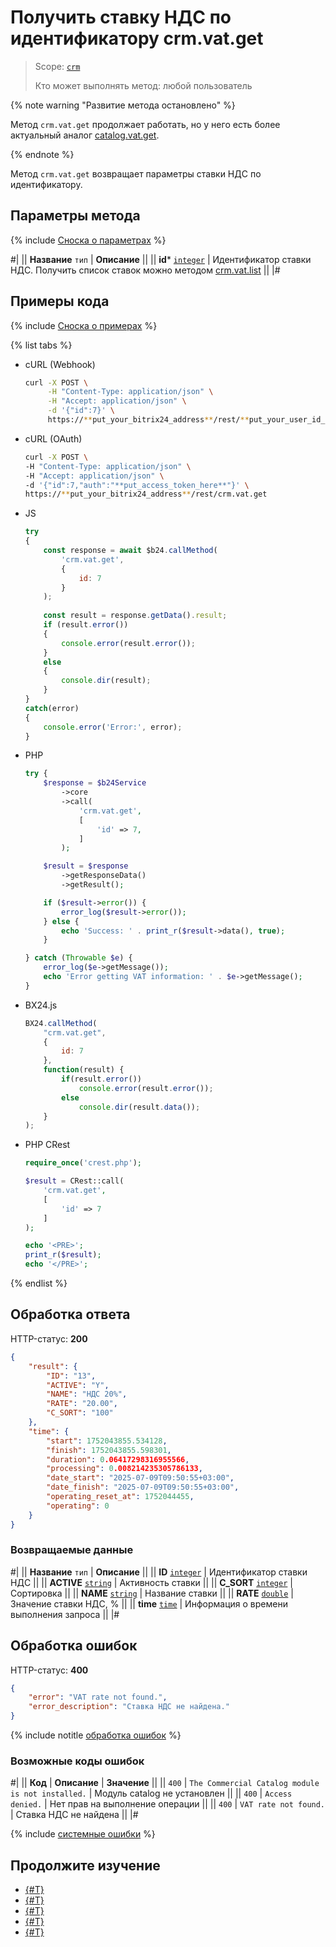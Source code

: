 # Получить ставку НДС по идентификатору crm.vat.get

> Scope: [`crm`](../../../scopes/permissions.md)
>
> Кто может выполнять метод: любой пользователь

{% note warning "Развитие метода остановлено" %}

Метод `crm.vat.get` продолжает работать, но у него есть более актуальный аналог [catalog.vat.get](../../../catalog/vat/catalog-vat-get.md).

{% endnote %}

Метод `crm.vat.get` возвращает параметры ставки НДС по идентификатору.

## Параметры метода

{% include [Сноска о параметрах](../../../../_includes/required.md) %}

#|
|| **Название**
`тип` | **Описание** ||
|| **id*** 
[`integer`](../../../data-types.md) | Идентификатор ставки НДС. Получить список ставок можно методом [crm.vat.list](./crm-vat-list.md) ||
|#

## Примеры кода

{% include [Сноска о примерах](../../../../_includes/examples.md) %}

{% list tabs %}

- cURL (Webhook)

    ```bash
    curl -X POST \
         -H "Content-Type: application/json" \
         -H "Accept: application/json" \
         -d '{"id":7}' \
         https://**put_your_bitrix24_address**/rest/**put_your_user_id_here**/**put_your_webbhook_here**/crm.vat.get
    ```

- cURL (OAuth)

    ```bash
    curl -X POST \
    -H "Content-Type: application/json" \
    -H "Accept: application/json" \
    -d '{"id":7,"auth":"**put_access_token_here**"}' \
    https://**put_your_bitrix24_address**/rest/crm.vat.get
    ```

- JS


    ```js
    try
    {
    	const response = await $b24.callMethod(
    		'crm.vat.get',
    		{
    			id: 7
    		}
    	);
    	
    	const result = response.getData().result;
    	if (result.error())
    	{
    		console.error(result.error());
    	}
    	else
    	{
    		console.dir(result);
    	}
    }
    catch(error)
    {
    	console.error('Error:', error);
    }
    ```

- PHP


    ```php
    try {
        $response = $b24Service
            ->core
            ->call(
                'crm.vat.get',
                [
                    'id' => 7,
                ]
            );
    
        $result = $response
            ->getResponseData()
            ->getResult();
    
        if ($result->error()) {
            error_log($result->error());
        } else {
            echo 'Success: ' . print_r($result->data(), true);
        }
    
    } catch (Throwable $e) {
        error_log($e->getMessage());
        echo 'Error getting VAT information: ' . $e->getMessage();
    }
    ```

- BX24.js

    ```js
    BX24.callMethod(
        "crm.vat.get",
        {
            id: 7
        },
        function(result) {
            if(result.error())
                console.error(result.error());
            else
                console.dir(result.data());
        }
    );
    ```

- PHP CRest

    ```php
    require_once('crest.php');

    $result = CRest::call(
        'crm.vat.get',
        [
            'id' => 7
        ]
    );

    echo '<PRE>';
    print_r($result);
    echo '</PRE>';
    ```

{% endlist %}

## Обработка ответа

HTTP-статус: **200**

```json
{
    "result": {
        "ID": "13",
        "ACTIVE": "Y",
        "NAME": "НДС 20%",
        "RATE": "20.00",
        "C_SORT": "100"
    },
    "time": {
        "start": 1752043855.534128,
        "finish": 1752043855.598301,
        "duration": 0.06417298316955566,
        "processing": 0.008214235305786133,
        "date_start": "2025-07-09T09:50:55+03:00",
        "date_finish": "2025-07-09T09:50:55+03:00",
        "operating_reset_at": 1752044455,
        "operating": 0
    }
}
```


### Возвращаемые данные

#|
|| **Название**
 `тип` | **Описание** ||
|| **ID**
[`integer`](../../../data-types.md) | Идентификатор ставки НДС ||
|| **ACTIVE**
[`string`](../../../data-types.md) | Активность ставки ||
|| **C_SORT**
[`integer`](../../../data-types.md) | Сортировка ||
|| **NAME**
[`string`](../../../data-types.md) | Название ставки ||
|| **RATE**
[`double`](../../../data-types.md) | Значение ставки НДС, % ||
|| **time**
[`time`](../../../data-types.md#time) | Информация о времени выполнения запроса ||
|#

## Обработка ошибок

HTTP-статус: **400**

```json
{
    "error": "VAT rate not found.",
    "error_description": "Ставка НДС не найдена."
}
```

{% include notitle [обработка ошибок](../../../../_includes/error-info.md) %}

### Возможные коды ошибок

#|
|| **Код** | **Описание** | **Значение** ||
|| `400`     | `The Commercial Catalog module is not installed.` | Модуль catalog не установлен ||
|| `400`     | `Access denied.` | Нет прав на выполнение операции ||
|| `400`     | `VAT rate not found.` | Ставка НДС не найдена ||
|#

{% include [системные ошибки](../../../../_includes/system-errors.md) %}

## Продолжите изучение

- [{#T}](./crm-vat-fields.md)
- [{#T}](./crm-vat-list.md)
- [{#T}](./crm-vat-add.md)
- [{#T}](./crm-vat-update.md)
- [{#T}](./crm-vat-delete.md) 